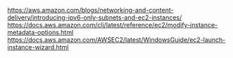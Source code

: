 https://aws.amazon.com/blogs/networking-and-content-delivery/introducing-ipv6-only-subnets-and-ec2-instances/
https://docs.aws.amazon.com/cli/latest/reference/ec2/modify-instance-metadata-options.html
https://docs.aws.amazon.com/AWSEC2/latest/WindowsGuide/ec2-launch-instance-wizard.html
